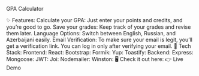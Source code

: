 GPA Calculator





✨ Features:
Calculate your GPA: Just enter your points and credits, and you’re good to go.
Save your grades: Keep track of your grades and revise them later.
Language Options: Switch between English, Russian, and Azerbaijani easily.
Email Verification: To make sure your email is legit, you’ll get a verification link. You can log in only after verifying your email.
🚀 Tech Stack:
Frontend:
React:
Bootstrap:
Formik:
Yup:
Toastify:
Backend:
Express:
Mongoose:
JWT:
Joi:
Nodemailer:
Winston:
🖥️ Check it out here:
👉 Live Demo
